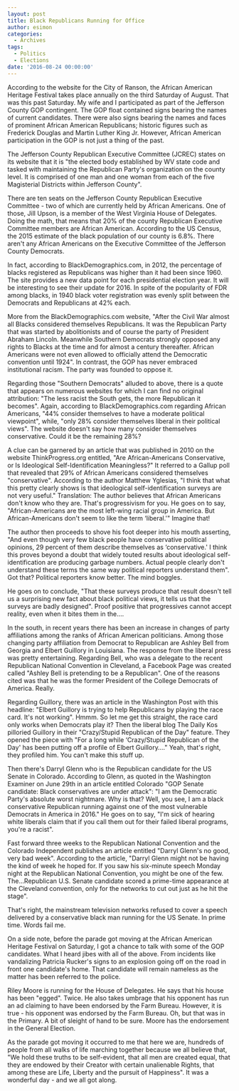 ```yaml
---
layout: post
title: Black Republicans Running for Office
author: esimon
categories:
  - Archives
tags:
  - Politics
  - Elections
date: '2016-08-24 00:00:00'
---
```

According to the website for the City of Ranson, the African American Heritage Festival takes place annually on the third Saturday of August. That was this past Saturday. My wife and I participated as part of the Jefferson County GOP contingent. The GOP float contained signs bearing the names of current candidates. There were also signs bearing the names and faces of prominent African American Republicans; historic figures such as Frederick Douglas and Martin Luther King Jr. However, African American participation in the GOP is not just a thing of the past. 

The Jefferson County Republican Executive Committee (JCREC) states on its website that it is "the elected body established by WV state code and tasked with maintaining the Republican Party's organization on the county level. It is comprised of one man and one woman from each of the five Magisterial Districts within Jefferson County". 

There are ten seats on the Jefferson County Republican Executive Committee - two of which are currently held by African Americans. One of those, Jill Upson, is a member of the West Virginia House of Delegates. Doing the math, that means that 20% of the county Republican Executive Committee members are African American. According to the US Census, the 2015 estimate of the black population of our county is 6.8%. There aren't any African Americans on the Executive Committee of the Jefferson County Democrats. 

In fact, according to BlackDemographics.com, in 2012, the percentage of blacks registered as Republicans was higher than it had been since 1960. The site provides a new data point for each presidential election year. It will be interesting to see their update for 2016. In spite of the popularity of FDR among blacks, in 1940 black voter registration was evenly split between the Democrats and Republicans at 42% each. 

More from the BlackDemographics.com website, "After the Civil War almost all Blacks considered themselves Republicans. It was the Republican Party that was started by abolitionists and of course the party of President Abraham Lincoln. Meanwhile Southern Democrats strongly opposed any rights to Blacks at the time and for almost a century thereafter. African Americans were not even allowed to officially attend the Democratic convention until 1924". In contrast, the GOP has never embraced institutional racism. The party was founded to oppose it. 

Regarding those "Southern Democrats" alluded to above, there is a quote that appears on numerous websites for which I can find no original attribution: "The less racist the South gets, the more Republican it becomes". Again, according to BlackDemographics.com regarding African Americans, "44% consider themselves to have a moderate political viewpoint", while, "only 28% consider themselves liberal in their political views". The website doesn't say how many consider themselves conservative. Could it be the remaining 28%?

A clue can be garnered by an article that was published in 2010 on the website ThinkProgress.org entitled, "Are African-Americans Conservative, or Is Ideological Self-Identification Meaningless?" It referred to a Gallup poll that revealed that 29% of African Americans considered themselves "conservative". According to the author Matthew Yglesias, "I think that what this pretty clearly shows is that ideological self-identification surveys are not very useful." Translation: The author believes that African Americans don't know who they are. That's progressivism for you. He goes on to say, "African-Americans are the most left-wing racial group in America. But African-Americans don't seem to like the term ‘liberal.'" Imagine that!

The author then proceeds to shove his foot deeper into his mouth asserting, "And even though very few black people have conservative political opinions, 29 percent of them describe themselves as ‘conservative.' I think this proves beyond a doubt that widely touted results about ideological self-identification are producing garbage numbers. Actual people clearly don't understand these terms the same way political reporters understand them". Got that? Political reporters know better. The mind boggles. 

He goes on to conclude, "That these surveys produce that result doesn't tell us a surprising new fact about black political views, it tells us that the surveys are badly designed". Proof positive that progressives cannot accept reality, even when it bites them in the….

In the south, in recent years there has been an increase in changes of party affiliations among the ranks of African American politicians. Among those changing party affiliation from Democrat to Republican are Ashley Bell from Georgia and Elbert Guillory in Louisiana. The response from the liberal press was pretty entertaining. Regarding Bell, who was a delegate to the recent Republican National Convention in Cleveland, a Facebook Page was created called "Ashley Bell is pretending to be a Republican". One of the reasons cited was that he was the former President of the College Democrats of America. Really. 

Regarding Guillory, there was an article in the Washington Post with this headline: "Elbert Guillory is trying to help Republicans by playing the race card. It's not working". Hmmm. So let me get this straight, the race card only works when Democrats play it? Then the liberal blog The Daily Kos pilloried Guillory in their "Crazy/Stupid Republican of the Day" feature. They opened the piece with "For a long while ‘Crazy/Stupid Republican of the Day' has been putting off a profile of Elbert Guillory…." Yeah, that's right, they profiled him. You can't make this stuff up. 

Then there's Darryl Glenn who is the Republican candidate for the US Senate in Colorado. According to Glenn, as quoted in the Washington Examiner on June 29th in an article entitled Colorado "GOP Senate candidate: Black conservatives are under attack": "I am the Democratic Party's absolute worst nightmare. Why is that? Well, you see, I am a black conservative Republican running against one of the most vulnerable Democrats in America in 2016." He goes on to say, "I'm sick of hearing white liberals claim that if you call them out for their failed liberal programs, you're a racist". 

Fast forward three weeks to the Republican National Convention and the Colorado Independent publishes an article entitled "Darryl Glenn's no good, very bad week". According to the article, "Darryl Glenn might not be having the kind of week he hoped for. If you saw his six-minute speech Monday night at the Republican National Convention, you might be one of the few. The…Republican U.S. Senate candidate scored a prime-time appearance at the Cleveland convention, only for the networks to cut out just as he hit the stage".

That's right, the mainstream television networks refused to cover a speech delivered by a conservative black man running for the US Senate. In prime time. Words fail me. 

On a side note, before the parade got moving at the African American Heritage Festival on Saturday, I got a chance to talk with some of the GOP candidates. What I heard jibes with all of the above. From incidents like vandalizing Patricia Rucker's signs to an explosion going off on the road in front one candidate's home. That candidate will remain nameless as the matter has been referred to the police. 

Riley Moore is running for the House of Delegates. He says that his house has been "egged". Twice. He also takes umbrage that his opponent has run an ad claiming to have been endorsed by the Farm Bureau. However, it is true - his opponent was endorsed by the Farm Bureau. Oh, but that was in the Primary. A bit of sleight of hand to be sure. Moore has the endorsement in the General Election. 

As the parade got moving it occurred to me that here we are, hundreds of people from all walks of life marching together because we all believe that, "We hold these truths to be self-evident, that all men are created equal, that they are endowed by their Creator with certain unalienable Rights, that among these are Life, Liberty and the pursuit of Happiness". It was a wonderful day - and we all got along. 

